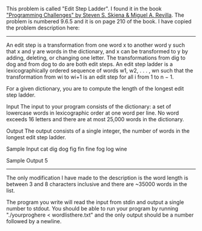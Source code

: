 This problem is called "Edit Step Ladder".  I found it in the book
["Programming Challenges" by Steven S. Skiena & Miguel A. Revilla](http://www.acmsolver.org/books/Programming_Challenges_Miguel_Skiena.pdf).
The problem is numbered 9.6.5 and it is on page 210 of the book.  I have copied
the problem description here:

-----------------------

An edit step is a transformation from one word x to another word y such that x
and y are words in the dictionary, and x can be transformed to y by adding,
deleting, or changing one letter. The transformations from dig to dog and from
dog to do are both edit steps. An edit step ladder is a lexicographically
ordered sequence of words w1, w2, . . . , wn such that the transformation from
wi to wi+1 is an edit step for all i from 1 to n − 1.

For a given dictionary, you are to compute the length of the longest edit step
ladder.

Input
The input to your program consists of the dictionary: a set of lowercase words
in lexicographic order at one word per line. No word exceeds 16 letters and
there are at most 25,000 words in the dictionary.

Output
The output consists of a single integer, the number of words in the longest
edit step ladder.

Sample Input
cat
dig
dog
fig
fin
fine
fog
log
wine

Sample Output
5

-----------------------

The only modification I have made to the description is the word length is
between 3 and 8 characters inclusive and there are ~35000 words in the list.

The program you write will read the input from stdin and output a single number
to stdout.  You should be able to run your program by running
"./yourproghere < wordlisthere.txt" and the only output should be a number
followed by a newline.

